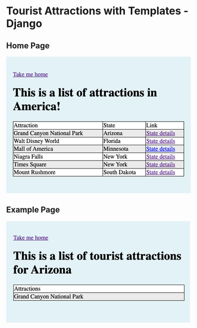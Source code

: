 # Tourist Attractions with Templates - Django

## Home Page
<img src="/img/HomePage.png" alt="Tourist Attractions Home Page Screen Shot"/>

## Example Page
<img src="/img/Example1.png" alt="Tourist Attractions Example Page Screen Shot"/>